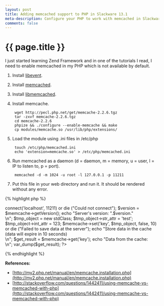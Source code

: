 ```yaml
---
layout: post
title: Adding memcached support to PHP in Slackware 13.1
meta-description: Configure your PHP to work with memcached in Slackware 13.1
comments: false
---
```


# {{ page.title }}

I just started learning Zend Framework and in one of the tutorials I read, I need to enable memcached in my PHP which is not available by default.

1. Install [libevent](http://slackbuilds.org/repository/13.1/libraries/libevent/).

1. Install [memcached](http://slackbuilds.org/repository/13.1/network/memcached/).

1. Install [libmemcached](http://slackbuilds.org/repository/13.1/libraries/libmemcached/).

1. Install memcache.

		wget http://pecl.php.net/get/memcache-2.2.6.tgz
		tar -zxvf memcache-2.2.6.tgz
		cd memcache-2.2.6
		phpize && ./configure --enable-memcache && make
		cp modules/memcache.so /usr/lib/php/extensions/

1. Load the module using .ini files in /etc/php

		touch /etc/php/memcached.ini
		echo 'extension=memcache.so' > /etc/php/memcached.ini

1. Run memcached as a daemon (d = daemon, m = memory, u = user, l = IP to listen to, p = port).

		memcached -d -m 1024 -u root -l 127.0.0.1 -p 11211

1. Put this file in your web directory and run it. It should be rendered without any error.

{% highlight php %}

<?php
$memcache = new Memcache;
$memcache->connect('localhost', 11211) or die ("Could not connect");

$version = $memcache->getVersion();
echo "Server's version: ".$version."<br/>\n";

$tmp_object = new stdClass;
$tmp_object->str_attr = 'test';
$tmp_object->int_attr = 123;

$memcache->set('key', $tmp_object, false, 10) or die ("Failed to save data at the server");
echo "Store data in the cache (data will expire in 10 seconds)<br/>\n";

$get_result = $memcache->get('key');
echo "Data from the cache:<br/>\n";

var_dump($get_result);
?>

{% endhighlight %}

**References:**

* [http://my2.php.net/manual/en/memcache.installation.php](http://my2.php.net/manual/en/memcache.installation.php)
* [http://stackoverflow.com/questions/1442411/using-memcache-vs-memcached-with-php](http://stackoverflow.com/questions/1442411/using-memcache-vs-memcached-with-php)
